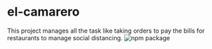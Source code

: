 # el-camarero
This project manages all the task like taking orders to pay the bills for restaurants to manage social distancing.
![npm package](https://img.shields.io/badge/npm%20package-v1-brightgreen.svg)
